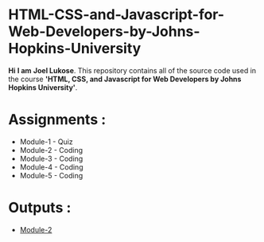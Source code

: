 # HTML-CSS-and-Javascript-for-Web-Developers-by-Johns-Hopkins-University
**Hi** **I am** **Joel Lukose**. 
This repository contains all of the source code used in the course **'HTML, CSS, and Javascript for Web Developers by Johns Hopkins University'**.




# Assignments :

* Module-1 - Quiz 
* Module-2 - Coding
* Module-3 - Coding
* Module-4 - Coding
* Module-5 - Coding


# Outputs :

* [Module-2](https://joeluke96.github.io/HTML-CSS-and-Javascript-for-Web-Developers-by-Johns-Hopkins-University/Assignments/Module-2/index.html)


